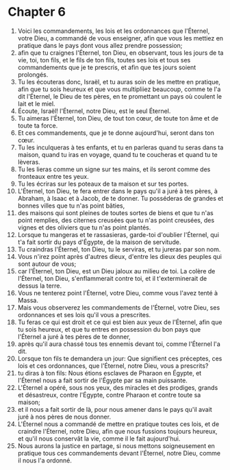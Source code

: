 # Chapter 6

1. Voici les commandements, les lois et les ordonnances que l'Éternel, votre Dieu, a commandé de vous enseigner, afin que vous les mettiez en pratique dans le pays dont vous allez prendre possession;
2. afin que tu craignes l'Éternel, ton Dieu, en observant, tous les jours de ta vie, toi, ton fils, et le fils de ton fils, toutes ses lois et tous ses commandements que je te prescris, et afin que tes jours soient prolongés.
3. Tu les écouteras donc, Israël, et tu auras soin de les mettre en pratique, afin que tu sois heureux et que vous multipliiez beaucoup, comme te l'a dit l'Éternel, le Dieu de tes pères, en te promettant un pays où coulent le lait et le miel.
4. Écoute, Israël! l'Éternel, notre Dieu, est le seul Éternel.
5. Tu aimeras l'Éternel, ton Dieu, de tout ton cœur, de toute ton âme et de toute ta force.
6. Et ces commandements, que je te donne aujourd'hui, seront dans ton cœur.
7. Tu les inculqueras à tes enfants, et tu en parleras quand tu seras dans ta maison, quand tu iras en voyage, quand tu te coucheras et quand tu te lèveras.
8. Tu les lieras comme un signe sur tes mains, et ils seront comme des fronteaux entre tes yeux.
9. Tu les écriras sur les poteaux de ta maison et sur tes portes.
10. L'Éternel, ton Dieu, te fera entrer dans le pays qu'il a juré à tes pères, à Abraham, à Isaac et à Jacob, de te donner. Tu posséderas de grandes et bonnes villes que tu n'as point bâties,
11. des maisons qui sont pleines de toutes sortes de biens et que tu n'as point remplies, des citernes creusées que tu n'as point creusées, des vignes et des oliviers que tu n'as point plantés.
12. Lorsque tu mangeras et te rassasieras, garde-toi d'oublier l'Éternel, qui t'a fait sortir du pays d'Égypte, de la maison de servitude.
13. Tu craindras l'Éternel, ton Dieu, tu le serviras, et tu jureras par son nom.
14. Vous n'irez point après d'autres dieux, d'entre les dieux des peuples qui sont autour de vous;
15. car l'Éternel, ton Dieu, est un Dieu jaloux au milieu de toi. La colère de l'Éternel, ton Dieu, s'enflammerait contre toi, et il t'exterminerait de dessus la terre.
16. Vous ne tenterez point l'Éternel, votre Dieu, comme vous l'avez tenté à Massa.
17. Mais vous observerez les commandements de l'Éternel, votre Dieu, ses ordonnances et ses lois qu'il vous a prescrites.
18. Tu feras ce qui est droit et ce qui est bien aux yeux de l'Éternel, afin que tu sois heureux, et que tu entres en possession du bon pays que l'Éternel a juré à tes pères de te donner,
19. après qu'il aura chassé tous tes ennemis devant toi, comme l'Éternel l'a dit.
20. Lorsque ton fils te demandera un jour: Que signifient ces préceptes, ces lois et ces ordonnances, que l'Éternel, notre Dieu, vous a prescrits?
21. tu diras à ton fils: Nous étions esclaves de Pharaon en Égypte, et l'Éternel nous a fait sortir de l'Égypte par sa main puissante.
22. L'Éternel a opéré, sous nos yeux, des miracles et des prodiges, grands et désastreux, contre l'Égypte, contre Pharaon et contre toute sa maison;
23. et il nous a fait sortir de là, pour nous amener dans le pays qu'il avait juré à nos pères de nous donner.
24. L'Éternel nous a commandé de mettre en pratique toutes ces lois, et de craindre l'Éternel, notre Dieu, afin que nous fussions toujours heureux, et qu'il nous conservât la vie, comme il le fait aujourd'hui.
25. Nous aurons la justice en partage, si nous mettons soigneusement en pratique tous ces commandements devant l'Éternel, notre Dieu, comme il nous l'a ordonné.

